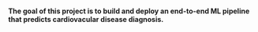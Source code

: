 #### The goal of this project is to build and deploy an end-to-end ML pipeline that predicts cardiovacular disease diagnosis. 
